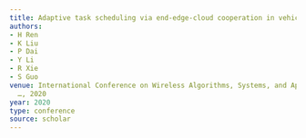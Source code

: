 ```yaml
---
title: Adaptive task scheduling via end-edge-cloud cooperation in vehicular networks
authors:
- H Ren
- K Liu
- P Dai
- Y Li
- R Xie
- S Guo
venue: International Conference on Wireless Algorithms, Systems, and Applications
  …, 2020
year: 2020
type: conference
source: scholar
---
```

